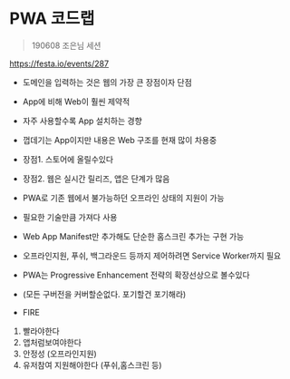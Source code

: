# PWA 코드랩
> 190608 조은님 세션


https://festa.io/events/287


- 도메인을 입력하는 것은 웹의 가장 큰 장점이자 단점
- App에 비해 Web이 훨씬 제약적
- 자주 사용할수록 App 설치하는 경향


- 껍데기는 App이지만 내용은 Web 구조를 현재 많이 차용중
- 장점1. 스토어에 올릴수있다
- 장점2. 웹은 실시간 릴리즈, 앱은 단계가 많음


- PWA로 기존 웹에서 불가능하던 오프라인 상태의 지원이 가능
- 필요한 기술만큼 가져다 사용
- Web App Manifest만 추가해도 단순한 홈스크린 추가는 구현 가능
- 오프라인지원, 푸쉬, 백그라운드 등까지 제어하려면 Service Worker까지 필요


- PWA는 Progressive Enhancement 전략의 확장선상으로 볼수있다
- (모든 구버전을 커버할순없다. 포기할건 포기해라)


- FIRE
1. 빨라야한다
2. 앱처럼보여야한다
3. 안정성 (오프라인지원)
4. 유저참여 지원해야한다 (푸쉬,홈스크린 등)
